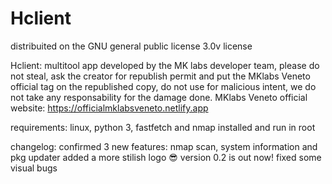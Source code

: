 # Hclient
distribuited on the GNU general public license 3.0v license

Hclient: multitool app developed by the MK labs developer team,
please do not steal, ask the creator for republish permit and put the MKlabs Veneto official tag on the republished copy,
do not use for malicious intent, we do not take any responsability for the damage done.
MKlabs Veneto official website: https://officialmklabsveneto.netlify.app

requirements: linux, python 3, fastfetch and nmap installed and run in root

changelog: confirmed 3 new features: nmap scan, system information and pkg updater
           added a more stilish logo 😎
           version 0.2 is out now!
           fixed some visual bugs